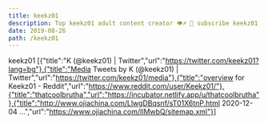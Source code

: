 ```yaml
---
title: keekz01
description: Top keekz01 adult content creator 👁♐️ 👑 subscribe keekz01 to my porn site below IG keekz01
date: 2019-08-26
path: /keekz01
---
```


keekz01
[{"title":"K (@keekz01) | Twitter","url":"https://twitter.com/keekz01?lang=bg"},{"title":"Media Tweets by K (@keekz01) | Twitter","url":"https://twitter.com/keekz01/media"},{"title":"overview for Keekz01 - Reddit","url":"https://www.reddit.com/user/Keekz01/"},{"title":"thatcoolbrutha","url":"https://incubator.netlify.app/u/thatcoolbrutha"},{"title":"http://www.ojiachina.com/LlwgDBqsnf/sT01X6tnP.html 2020-12-04 ...","url":"https://www.ojiachina.com/IlMwbQ/sitemap.xml"}]

